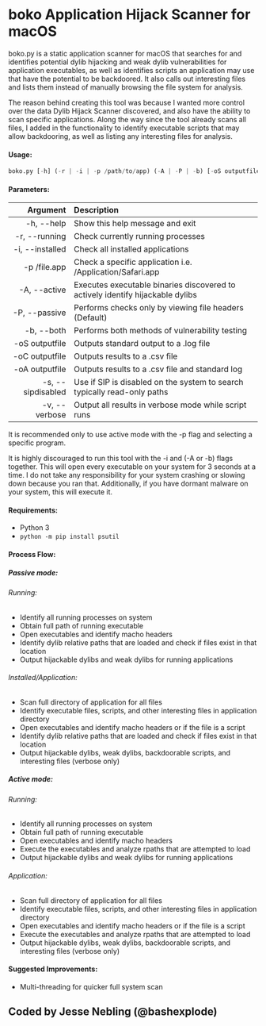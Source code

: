 # boko Application Hijack Scanner for macOS
boko.py is a static application scanner for macOS that searches for and identifies potential dylib hijacking and 
weak dylib vulnerabilities for application executables, as well as identifies scripts an application may use that 
have the potential to be backdoored. It also calls out interesting files and lists them instead of manually 
browsing the file system for analysis.  

The reason behind creating this tool was because I wanted more control over the data Dylib
Hijack Scanner discovered, and also have the ability to scan specific applications. Along the way
since the tool already scans all files, I added in the functionality to identify executable scripts
that may allow backdooring, as well as listing any interesting files for analysis. 

#### Usage:
```Python
boko.py [-h] (-r | -i | -p /path/to/app) (-A | -P | -b) [-oS outputfile | -oC outputfile | -oA outputfile] [-s] [-v]
```

#### Parameters:  
| **Argument**            |  **Description** |
|--------------------:|:-----------------------------------|
| -h, --help          | Show this help message and exit  |
| -r, --running       | Check currently running processes |
| -i, --installed     | Check all installed applications  |
| -p /file.app        | Check a specific application i.e. /Application/Safari.app  |
| -A, --active     | Executes executable binaries discovered to actively identify hijackable dylibs  |
| -P, --passive     | Performs checks only by viewing file headers (Default) |
| -b, --both     | Performs both methods of vulnerability testing  |
| -oS outputfile  | Outputs standard output to a .log file |
| -oC outputfile  | Outputs results to a .csv file |
| -oA outputfile  | Outputs results to a .csv file and standard log  |
| -s, --sipdisabled   | Use if SIP is disabled on the system to search typically read-only paths|
| -v, --verbose       | Output all results in verbose mode while script runs |

It is recommended only to use active mode with the -p flag and selecting a specific program. 

It is highly discouraged to run this tool with the -i and (-A or -b) flags together. This will open every executable on your system for 3 seconds at a time. I do not take any responsibility for your system crashing or slowing down because you ran that. Additionally, if you have dormant malware on your system, this will execute it. 

#### Requirements:

* Python 3  
* `python -m pip install psutil`

#### Process Flow:

##### Passive mode:

###### Running:
* Identify all running processes on system
* Obtain full path of running executable
* Open executables and identify macho headers
* Identify dylib relative paths that are loaded and check if files exist in that location
* Output hijackable dylibs and weak dylibs for running applications

###### Installed/Application:
* Scan full directory of application for all files
* Identify executable files, scripts, and other interesting files in application directory
* Open executables and identify macho headers or if the file is a script
* Identify dylib relative paths that are loaded and check if files exist in that location
* Output hijackable dylibs, weak dylibs, backdoorable scripts, and interesting files (verbose only)

##### Active mode:

###### Running:
* Identify all running processes on system
* Obtain full path of running executable
* Open executables and identify macho headers
* Execute the executables and analyze rpaths that are attempted to load
* Output hijackable dylibs and weak dylibs for running applications

###### Application:
* Scan full directory of application for all files
* Identify executable files, scripts, and other interesting files in application directory
* Open executables and identify macho headers or if the file is a script
* Execute the executables and analyze rpaths that are attempted to load
* Output hijackable dylibs, weak dylibs, backdoorable scripts, and interesting files (verbose only)


#### Suggested Improvements:

* Multi-threading for quicker full system scan

## Coded by Jesse Nebling (@bashexplode)
